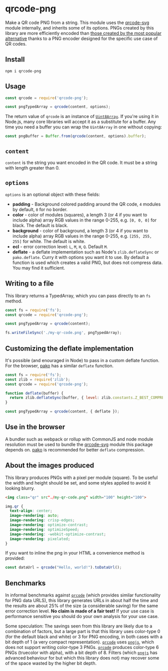 # qrcode-png

Make a QR code PNG from a string. This module uses the [qrcode-svg] module
internally, and inherits some of its options. PNGs created by this library are
more efficiently encoded than
[those created by the most popular alternative](#benchmarks) thanks to a PNG
encoder designed for the specific use case of QR codes.

## Install

```shell
npm i qrcode-png
```

## Usage

```javascript
const qrcode = require('qrcode-png');

const pngTypedArray = qrcode(content, options);
```

The return value of `qrcode` is an instance of [`Uint8Array`][Uint8Array]. If
you're using it in Node.js, many core libraries will accept it as a substitute
for a buffer. Any time you need a buffer you can wrap the `Uint8Array` in one
without copying:

```javascript
const pngBuffer = Buffer.from(qrcode(content, options).buffer);
```

## `content`

`content` is the string you want encoded in the QR code. It must be a string
with length greater than 0.

## `options`

`options` is an optional object with these fields:

* **padding** - Background colored padding around the QR code, `4` modules by default, `0` for no border.
* **color** - color of modules (squares), a length 3 (or 4 if you want to include alpha) array RGB values in the range 0-255, e.g. `[0, 0, 0]` for black. The default is black.
* **background** - color of background, a length 3 (or 4 if you want to include alpha) array RGB values in the range 0-255, e.g. `[255, 255, 255]` for white. The default is white.
* **ecl** - error correction level: `L`, `M`, `H`, `Q`. Default `M`.
* **deflate** - a deflate implementation such as Node's `zlib.deflateSync` or `pako.deflate`. Curry it with options you want it to use. By default a function is used which creates a valid PNG, but does not compress data. You may find it sufficient.

## Writing to a file

This library returns a TypedArray, which you can pass directly to an `fs`
method.

```javascript
const fs = require('fs');
const qrcode = require('qrcode-png');

const pngTypedArray = qrcode(content);

fs.writeFileSync('./my-qr-code.png', pngTypedArray);
```

## Customizing the deflate implementation

It's possible (and enouraged in Node) to pass in a custom deflate function. For
the browser, [pako] has a similar `deflate` function.

```javascript
const fs = require('fs');
const zlib = require('zlib');
const qrcode = require('qrcode-png');

function deflate(buffer) {
  return zlib.deflateSync(buffer, { level: zlib.constants.Z_BEST_COMPRESSION });
}

const pngTypedArray = qrcode(content, { deflate });
```

## Use in the browser

A bundler such as webpack or rollup with CommonJS and node module resolution
must be used to bundle the [qrcode-svg] module this package depends on. [pako]
is recommended for better `deflate` compression.

## About the images produced

This library produces PNGs with a pixel per module (square). To be useful the
width and height should be set, and some styles applied to avoid it looking
blurry.

```html
<img class="qr" src"./my-qr-code.png" width="100" height="100">
```

```css
img.qr {
  text-align: center;
  image-rendering: auto;
  image-rendering: crisp-edges;
  image-rendering: optimize-contrast;
  image-rendering: optimizeSpeed;
  image-rendering: -webkit-optimize-contrast;
  image-rendering: pixelated;
}
```

If you want to inline the png in your HTML a convenience method is provided:

```javascript
const dataUrl = qrcode("Hello, world!").toDataUrl();
```

## Benchmarks

In informal benchmarks against [`qrcode`][qrcode] (which provides similar
functionality for PNG data URLS), this library generates URLs in about half the
time and the results are about 25% of the size (a considerable saving) for the
same error correction level. **No claim is made of a fair test!** If your use
case is performance sensitive you should do your own analysis for your use case.

Some speculation: The savings seen from this library are likely due to a
combination of factors, but a large part is that this library uses color-type 0
(for the default black and white) or 3 for PNG encoding, in both cases with a
bit depth of 1 (a very compact representation). [`qrcode`][qrcode] uses
[`pngjs`][pngjs], which does not support writing color-type 3 PNGs.
[`qrcode`][qrcode] produces color-type 6 PNGs (truecolor with alpha), with a bit
depth of 8. Filters (which [`pngjs`][pngjs] has advanced behaviour for but which
this library does not) may recover some of the space wasted by the higher bit
depth.

[Uint8Array]: https://developer.mozilla.org/en-US/docs/Web/JavaScript/Reference/Global_Objects/Uint8Array
[qrcode-svg]: https://npmjs.com/package/qrcode-svg
[pako]: https://npmjs.com/package/pako
[better to use a buffer]: https://nodejs.org/dist/latest-v16.x/docs/api/globals.html#atobdata
[qrcode]: https://npmjs.com/package/qrcode
[pngjs]: https://npmjs.com/package/pngjs
